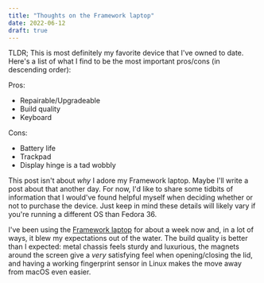 ```yaml
---
title: "Thoughts on the Framework laptop"
date: 2022-06-12
draft: true
---
```

TLDR; This is most definitely my favorite device that I've owned to date. Here's a list of what I find to be the most important pros/cons (in descending order):

Pros:
- Repairable/Upgradeable
- Build quality
- Keyboard

Cons:
- Battery life
- Trackpad 
- Display hinge is a tad wobbly

This post isn't about _why_ I adore my Framework laptop. Maybe I'll write a post about that another day. For now, I'd like to share some tidbits of information that I would've found helpful myself when deciding whether or not to purchase the device. Just keep in mind these details will likely vary if you're running a different OS than Fedora 36.

I've been using the [Framework laptop](https://frame.work) for about a week now and, in a lot of ways, it blew my expectations out of the water. The build quality is better than I expected: metal chassis feels sturdy and luxurious, the magnets around the screen give a _very_ satisfying feel when opening/closing the lid, and having a working fingerprint sensor in Linux makes the move away from macOS even easier. 


